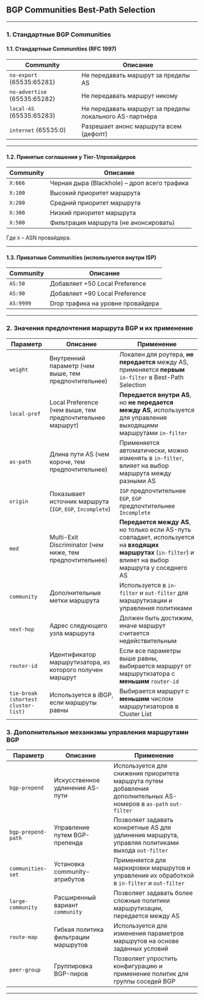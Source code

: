 ## BGP Communities Best-Path Selection

---

### 1. Стандартные BGP Communities

#### 1.1. Стандартные Communities (RFC 1997)
| Community               | Описание |
|------------------------|----------|
| `no-export` (65535:65281)  | Не передавать маршрут за пределы AS |
| `no-advertise` (65535:65282)  | Не передавать маршрут никому |
| `local-AS` (65535:65283)  | Не передавать маршрут за пределы локального AS-партнёра |
| `internet` (65535:0)  | Разрешает анонс маршрута всем (дефолт) |

---

#### 1.2. Принятые соглашения у Tier-1/провайдеров
| Community       | Описание |
|----------------|----------|
| `X:666`       | Черная дыра (Blackhole) – дроп всего трафика |
| `X:100`       | Высокий приоритет маршрута |
| `X:200`       | Средний приоритет маршрута |
| `X:300`       | Низкий приоритет маршрута |
| `X:500`       | Фильтрация маршрута (не анонсировать) |

Где `X` – ASN провайдера.

---

#### 1.3. Приватные Communities (используются внутри ISP)
| Community       | Описание |
|----------------|----------|
| `AS:50`       | Добавляет +50 Local Preference |
| `AS:90`       | Добавляет +90 Local Preference |
| `AS:9999`     | Drop трафика на уровне провайдера |

---

### 2. Значения предпочтения маршрута BGP и их применение

| Параметр               | Описание | Применение |
|------------------------|----------|------------|
| `weight`              | Внутренний параметр (чем выше, тем предпочтительнее) | Локален для роутера, **не передается** между AS, применяется **первым** `in-filter` в Best-Path Selection |
| `local-pref`          | Local Preference (чем выше, тем предпочтительнее маршрут) | **Передается внутри AS**, но **не передается между AS**, используется для управления выходящими маршрутами `in-filter` |
| `as-path`             | Длина пути AS (чем короче, тем предпочтительнее) | Применяется автоматически, можно изменять в `in-filter`, влияет на выбор маршрута между разными AS |
| `origin`              | Показывает источник маршрута (`IGP`, `EGP`, `Incomplete`) | `IGP` предпочтительнее `EGP`, `EGP` предпочтительнее `Incomplete` |
| `med`                 | Multi-Exit Discriminator (чем ниже, тем предпочтительнее) | **Передается между AS**, но только если AS-путь совпадает, используется на **входящих маршрутах** (`in-filter`) и влияет на выбор маршрута у соседнего AS |
| `community`           | Дополнительные метки маршрута | Используется в `in-filter` и `out-filter` для маршрутизации и управления политиками |
| `next-hop`            | Адрес следующего узла маршрута | Должен быть достижим, иначе маршрут считается недействительным |
| `router-id`           | Идентификатор маршрутизатора, из которого получен маршрут | Если все параметры выше равны, выбирается маршрут от маршрутизатора с **меньшим** `router-id` |
| `tie-break (shortest cluster-list)` | Используется в iBGP, если маршруты равны | Выбирается маршрут с **меньшим** числом маршрутизаторов в Cluster List |

### 3. Дополнительные механизмы управления маршрутами BGP

| Параметр               | Описание | Применение |
|------------------------|----------|------------|
| `bgp-prepend`         | Искусственное удлинение AS-пути | Используется для снижения приоритета маршрута путем добавления дополнительных AS-номеров в `as-path` `out-filter`|
| `bgp-prepend-path`    | Управление путем BGP-препенда | Позволяет задавать конкретные AS для удлинения маршрута, управляя политиками выхода `out-filter`|
| `communities-set`     | Установка community-атрибутов | Применяется для маркировки маршрутов и управления их обработкой в `in-filter` и `out-filter` |
| `large-community`     | Расширенный вариант `community` | Позволяет задавать более сложные политики маршрутизации, передается между AS |
| `route-map`           | Гибкая политика фильтрации маршрутов | Используется для изменения параметров маршрутов на основе заданных условий |
| `peer-group`          | Группировка BGP-пиров | Позволяет упростить конфигурацию и применение политик для группы соседей BGP |

---

